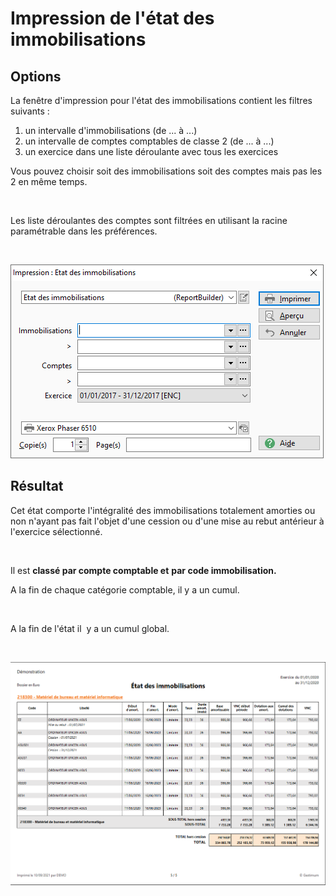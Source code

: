 # Impression de l'état des immobilisations


## Options


La fenêtre d'impression pour l'état des immobilisations contient les filtres suivants :


1. un intervalle d'immobilisations (de ... à ...)
2. un intervalle de comptes comptables de classe 2 (de ... à ...)
3. un exercice dans une liste déroulante avec tous les exercices


Vous pouvez choisir soit des immobilisations soit des comptes mais pas les 2 en même temps. 


 


Les liste déroulantes des comptes sont filtrées en utilisant la racine paramétrable dans les préférences.


 


![](ImpressionEtatImmobilisations.png)


## Résultat


Cet état comporte l'intégralité des immobilisations totalement amorties ou non n'ayant pas fait l'objet d'une cession ou d'une mise au rebut antérieur à l'exercice sélectionné.


 


Il est **classé par compte comptable et** **par code immobilisation.**


  





A la fin de chaque catégorie comptable, il y a un cumul.


 


A la fin de l'état il  y a un cumul global.


 


![](ApercuEtatImmobilisations.png)


